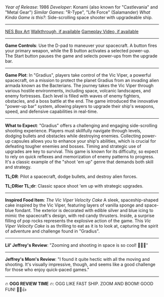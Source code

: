 *Year of Release*: 1986
*Developer*: Konami (also known for "Castlevania" and "Metal Gear")
*Similar Games*: "R-Type", "Life Force" (Salamander)
*What Kinda Game is this?*: Side-scrolling space shooter with upgradeable ship.

---
[NES Box Art](https://www.google.com/search?tbm=isch&q=NES+Box+Art+Gradius) 
[Walkthrough, if available](https://www.google.com/search?q=Walkthrough+NES+Gradius)
[Gameplay Video, if available](https://www.youtube.com/results?search_query=gameplay+NES+Gradius) 

- - -
**Game Controls**:
Use the D-pad to maneuver your spacecraft. A button fires your primary weapon, while the B button activates a selected power-up. The Start button pauses the game and selects power-ups from the upgrade bar.

- - -
**Game Plot**: 
In "Gradius", players take control of the Vic Viper, a powerful spacecraft, on a mission to protect the planet Gradius from an invading alien armada known as the Bacterians. The journey takes the Vic Viper through various hostile environments, including space, volcanic landscapes, and enemy fortresses. Each level is filled with waves of enemy fighters, obstacles, and a boss battle at the end. The game introduced the innovative "power-up bar" system, allowing players to upgrade their ship's weapons, speed, and defensive capabilities in real-time.

- - -
**What to Expect**: 
"Gradius" offers a challenging and engaging side-scrolling shooting experience. Players must skillfully navigate through levels, dodging bullets and obstacles while destroying enemies. Collecting power-up capsules allows you to enhance your ship's abilities, which is crucial for defeating tougher enemies and bosses. Timing and strategic use of upgrades are key to survival. This game is known for its difficulty, so expect to rely on quick reflexes and memorization of enemy patterns to progress. It's a classic example of the "shoot 'em up" genre that demands both skill and strategy.

**TL;DR**:
Pilot a spacecraft, dodge bullets, and destroy alien forces.

**TL;DRier TL;dr**: 
Classic space shoot 'em up with strategic upgrades.

---
**Inspired Food Item**: *The Vic Viper Velocity Cake*
A sleek, spaceship-shaped cake inspired by the Vic Viper, featuring layers of vanilla sponge and space-blue fondant. The exterior is decorated with edible silver and blue icing to mimic the spacecraft's design, with red candy thrusters. Inside, a surprise filling of pop rocks represents the explosive action of the game. This *Vic Viper Velocity Cake* is as thrilling to eat as it is to look at, capturing the spirit of adventure and challenge found in "Gradius".

---
**Lil' Jeffrey's Review**: "Zooming and shooting in space is so cool! 🚀💥😎"

---
**Jeffrey's Mom's Review**: "I found it quite hectic with all the moving and shooting. It's visually impressive, though, and seems like a good challenge for those who enjoy quick-paced games."

---
🔥 **OGG REVIEW TIME** 🔥: OGG LIKE FAST SHIP. ZOOM AND BOOM! GOOD FUN! 🚀💥👍
